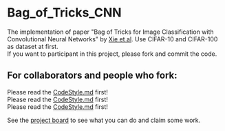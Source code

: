 # Bag_of_Tricks_CNN
The  implementation of paper  "Bag of Tricks for Image Classification with Convolutional Neural Networks" by [Xie et al](https://github.com/SJTU-DL-lab/Bag_of_Tricks_CNN/blob/master/paper.pdf).
Use CIFAR-10 and CIFAR-100 as dataset at first.     
If you want to participant in this project, please fork and commit the code.    

## For collaborators and people who fork:   
Please read the [CodeStyle.md](https://github.com/SJTU-DL-lab/Bag_of_Tricks_CNN/blob/master/CodeStyle.md) first!  
Please read the [CodeStyle.md](https://github.com/SJTU-DL-lab/Bag_of_Tricks_CNN/blob/master/CodeStyle.md) first!    
Please read the [CodeStyle.md](https://github.com/SJTU-DL-lab/Bag_of_Tricks_CNN/blob/master/CodeStyle.md) first!    

See the [project board](https://github.com/orgs/SJTU-DL-lab/projects/1) to see what you can do and claim some work.

